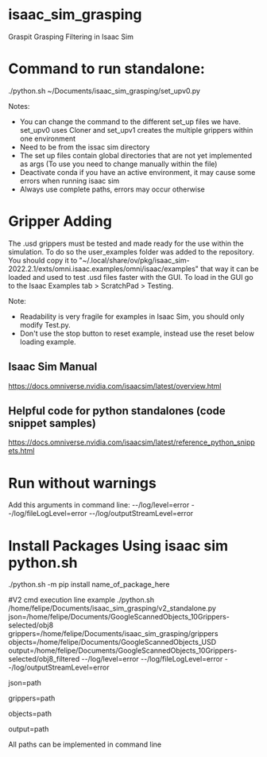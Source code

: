 # isaac_sim_grasping
Graspit Grasping Filtering in Isaac Sim

# Command to run standalone:
 ./python.sh ~/Documents/isaac_sim_grasping/set_upv0.py

Notes: 
- You can change the command to the different set_up files we have. set_upv0 uses Cloner and set_upv1 creates the multiple grippers within one environment
- Need to be from the issac sim directory
- The set up files contain global directories that are not yet implemented as args (To use you need to change manually within the file)
- Deactivate conda if you have an active environment, it may cause some errors when running isaac sim
- Always use complete paths, errors may occur otherwise

# Gripper Adding
The .usd grippers must be tested and made ready for the use within the simulation. To do so the user_examples folder was added to the repository. You should copy it to "~/.local/share/ov/pkg/isaac_sim-2022.2.1/exts/omni.isaac.examples/omni/isaac/examples" that way it can be loaded and used to test .usd files faster with the GUI. To load in the GUI go to the Isaac Examples tab >  ScratchPad > Testing.

Note:
- Readability is very fragile for examples in Isaac Sim, you should only modify Test.py.
- Don't use the stop button to reset example, instead use the reset below loading example.

## Isaac Sim Manual
https://docs.omniverse.nvidia.com/isaacsim/latest/overview.html

## Helpful code for python standalones (code snippet samples)
https://docs.omniverse.nvidia.com/isaacsim/latest/reference_python_snippets.html

# Run without warnings 
Add this arguments in command line:
 --/log/level=error --/log/fileLogLevel=error --/log/outputStreamLevel=error

 # Install Packages Using isaac sim python.sh
 ./python.sh -m pip install name_of_package_here

 #V2 cmd execution line example
 ./python.sh /home/felipe/Documents/isaac_sim_grasping/v2_standalone.py json=/home/felipe/Documents/GoogleScannedObjects_10Grippers-selected/obj8 grippers=/home/felipe/Documents/isaac_sim_grasping/grippers objects=/home/felipe/Documents/GoogleScannedObjects_USD output=/home/felipe/Documents/GoogleScannedObjects_10Grippers-selected/obj8_filtered  --/log/level=error --/log/fileLogLevel=error --/log/outputStreamLevel=error      

 json=path
 
 grippers=path
 
 objects=path
 
 output=path
 
 All paths can be implemented in command line
